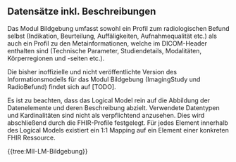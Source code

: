 ## Datensätze inkl. Beschreibungen

Das Modul Bildgebung umfasst sowohl ein Profil zum radiologischen Befund selbst (Indikation, Beurteilung, Auffäligkeiten, Aufnahmequalität etc.) als auch ein Profil zu den Metainformationen, welche im DICOM-Header enthalten sind (Technische Parameter, Studiendetails, Modalitäten, Körperregionen und -seiten etc.). 

Die bisher inoffizielle und nicht veröffentlichte Version des Informationsmodells für das Modul Bildgebung (ImagingStudy und RadioBefund) findet sich auf [TODO]. 

Es ist zu beachten, dass das Logical Model rein auf die Abbildung der Datenelemente und deren Beschreibung abzielt. Verwendete Datentypen und Kardinalitäten sind nicht als verpflichtend anzusehen. Dies wird abschließend durch die FHIR-Profile festgelegt. Für jedes Element innerhalb des Logical Models existiert ein 1:1 Mapping auf ein Element einer konkreten FHIR Ressource.

{{tree:MII-LM-Bildgebung}}